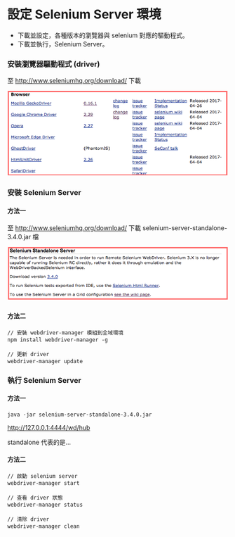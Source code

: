 # 設定 Selenium Server 環境

* 下載並設定，各種版本的瀏覽器與 selenium 對應的驅動程式。
* 下載並執行，Selenium Server。

### 安裝瀏覽器驅動程式 (driver)

至 http://www.seleniumhq.org/download/ 下載

![](assets/browser-drivers.png)

### 安裝 Selenium Server

#### 方法一

至 <http://www.seleniumhq.org/download/> 下載 selenium-server-standalone-3.4.0.jar 檔

![](assets/selenium-standalone-server-download.png)

#### 方法二

```
// 安裝 webdriver-manager 模組到全域環境
npm install webdriver-manager -g

// 更新 driver
webdriver-manager update
```

### 執行 Selenium Server

#### 方法一

```
java -jar selenium-server-standalone-3.4.0.jar
```

<http://127.0.0.1:4444/wd/hub>

standalone 代表的是...

#### 方法二

```
// 啟動 selenium server
webdriver-manager start

// 查看 driver 狀態
webdriver-manager status

// 清除 driver
webdriver-manager clean
```